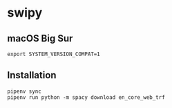 # swipy

## macOS Big Sur

```
export SYSTEM_VERSION_COMPAT=1
```

## Installation
```
pipenv sync
pipenv run python -m spacy download en_core_web_trf
```


